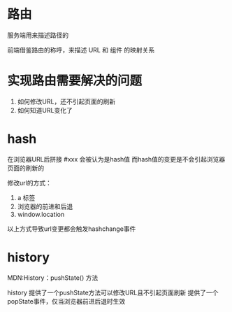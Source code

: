 # 路由
服务端用来描述路径的

前端借鉴路由的称呼，来描述 URL 和 组件 的映射关系 

# 实现路由需要解决的问题
1. 如何修改URL，还不引起页面的刷新
2. 如何知道URL变化了

# hash
在浏览器URL后拼接 #xxx 会被认为是hash值 而hash值的变更是不会引起浏览器页面的刷新的

修改url的方式：
1. a 标签
2. 浏览器的前进和后退
3. window.location

以上方式导致url变更都会触发hashchange事件


# history

MDN:History：pushState() 方法

history 提供了一个pushState方法可以修改URL且不引起页面刷新
        提供了一个popState事件，仅当浏览器前进后退时生效
